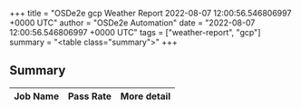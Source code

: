 +++
title = "OSDe2e gcp Weather Report 2022-08-07 12:00:56.546806997 +0000 UTC"
author = "OSDe2e Automation"
date = "2022-08-07 12:00:56.546806997 +0000 UTC"
tags = ["weather-report", "gcp"]
summary = "<table class=\"summary\"></table>"
+++
## Summary

| Job Name | Pass Rate | More detail |
|----------|-----------|-------------|




